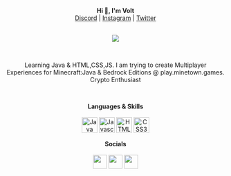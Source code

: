 <p align='center'>
  <b>Hi 👋, I'm Volt</b><br>
  <a href="https://join.minetown.games">Discord</a> |
  <a href="https://www.instagram.com/m4yank_09">Instagram</a> |
  <a href="https://twitter.com/BagadMayank">Twitter</a>
</p>

<p align="center"><br>
  <a href="https://discord.com/users/388343727745400834">
    <img src="https://lanyard.cnrad.dev/api/388343727745400834"/>
     </a>
</p>
<br>
<p align="center">
Learning Java & HTML,CSS,JS.
I am trying to create Multiplayer Experiences for Minecraft:Java & Bedrock Editions @ play.minetown.games.
Crypto Enthusiast
</p>
<br>
<p align="center">
	<b>Languages & Skills</b>
	<br></br>
<a href="https://www.oracle.com/java/" target="_blank" rel="noreferrer"><img src="https://raw.githubusercontent.com/danielcranney/readme-generator/main/public/icons/skills/java-colored.svg" width="36" height="36" alt="Java" /></a>
<a href="https://developer.mozilla.org/en-US/docs/Web/JavaScript" target="_blank" rel="noreferrer"><img src="https://raw.githubusercontent.com/danielcranney/readme-generator/main/public/icons/skills/javascript-colored.svg" width="36" height="36" alt="Javascript" /></a>
<a href="https://developer.mozilla.org/en-US/docs/Glossary/HTML5" target="_blank" rel="noreferrer"><img src="https://raw.githubusercontent.com/danielcranney/readme-generator/main/public/icons/skills/html5-colored.svg" width="36" height="36" alt="HTML5" /></a>
<a href="https://www.w3.org/TR/CSS/#css" target="_blank" rel="noreferrer"><img src="https://raw.githubusercontent.com/danielcranney/readme-generator/main/public/icons/skills/css3-colored.svg" width="36" height="36" alt="CSS3" /></a>
</p>

<p align="center"> 
	<b>Socials</b>
	<br></br>
<a href="https://discord.com/users/388343727745400834" target="_blank" rel="noreferrer"><img src="https://raw.githubusercontent.com/danielcranney/readme-generator/main/public/icons/socials/discord.svg" width="32" height="32" /></a> 
<a href="http://www.instagram.com/M4yank_09" target="_blank" rel="noreferrer"><img src="https://raw.githubusercontent.com/danielcranney/readme-generator/main/public/icons/socials/instagram.svg" width="32" height="32" /></a> 
<a href="https://www.twitter.com/BagadMayank" target="_blank" rel="noreferrer"><img src="https://raw.githubusercontent.com/danielcranney/readme-generator/main/public/icons/socials/twitter.svg" width="32" height="32" /></a>
</p>
